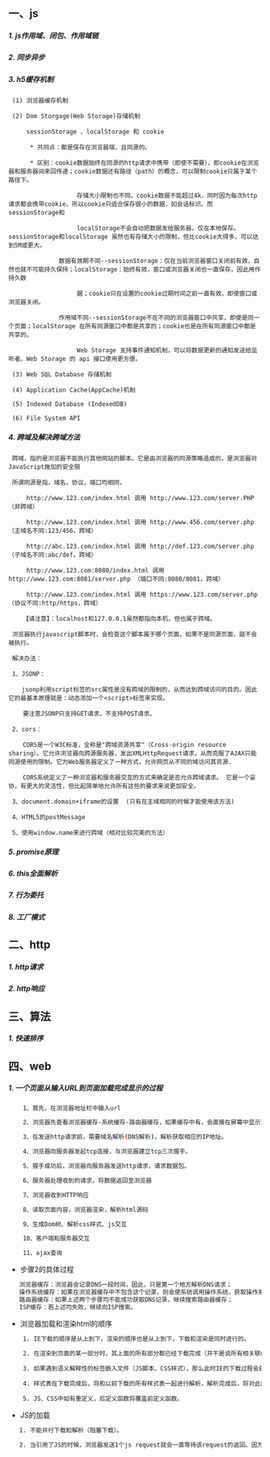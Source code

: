 ## 一、js
 #####  1.  js作用域、闭包、作用域链
 #####  2.  同步异步
 #####  3.  h5缓存机制
     (1) 浏览器缓存机制
      
     (2) Dom Storgage(Web Storage)存储机制
     
         sessionStorage 、localStorage 和 cookie
         
          * 共同点：都是保存在浏览器端，且同源的。
          
          * 区别：cookie数据始终在同源的http请求中携带（即使不需要），即cookie在浏览器和服务器间来回传递；cookie数据还有路径（path）的概念，可以限制cookie只属于某个路径下。
          
                       存储大小限制也不同，cookie数据不能超过4k，同时因为每次http请求都会携带cookie，所以cookie只适合保存很小的数据，如会话标识。而sessionStorage和
                       
                       localStorage不会自动把数据发给服务器，仅在本地保存。sessionStorage和localStorage 虽然也有存储大小的限制，但比cookie大得多，可以达到5M或更大。
          
                  数据有效期不同--sessionStorage：仅在当前浏览器窗口关闭前有效，自然也就不可能持久保持；localStorage：始终有效，窗口或浏览器关闭也一直保存，因此用作持久数
                      
                       据；cookie只在设置的cookie过期时间之前一直有效，即使窗口或浏览器关闭。
             
                  作用域不同--sessionStorage不在不同的浏览器窗口中共享，即使是同一个页面；localStorage 在所有同源窗口中都是共享的；cookie也是在所有同源窗口中都是共享的。
                      
                       Web Storage 支持事件通知机制，可以将数据更新的通知发送给监听者。Web Storage 的 api 接口使用更方便。
     
     (3) Web SQL Database 存储机制
      
     (4) Application Cache(AppCache)机制
      
     (5) Indexed Database (IndexedDB)
      
     (6) File System API
 #####  4.  跨域及解决跨域方法
     跨域，指的是浏览器不能执行其他网站的脚本。它是由浏览器的同源策略造成的，是浏览器对JavaScript施加的安全限
     
     所谓同源是指，域名，协议，端口均相同，
     
         http://www.123.com/index.html 调用 http://www.123.com/server.PHP （非跨域）
     
         http://www.123.com/index.html 调用 http://www.456.com/server.php （主域名不同:123/456，跨域）
     
         http://abc.123.com/index.html 调用 http://def.123.com/server.php （子域名不同:abc/def，跨域）
     
         http://www.123.com:8080/index.html 调用 http://www.123.com:8081/server.php （端口不同:8080/8081，跨域）
     
         http://www.123.com/index.html 调用 https://www.123.com/server.php （协议不同:http/https，跨域）
     
        【请注意】：localhost和127.0.0.1虽然都指向本机，但也属于跨域。
     
     浏览器执行javascript脚本时，会检查这个脚本属于哪个页面，如果不是同源页面，就不会被执行。
     
     解决办法：
     
     1、JSONP：
     
     　 jsonp利用script标签的src属性是没有跨域的限制的，从而达到跨域访问的目的。因此它的最基本原理就是：动态添加一个<script>标签来实现。
     
        要注意JSONP只支持GET请求，不支持POST请求。
     
     2、cors：
     
        CORS是一个W3C标准，全称是"跨域资源共享"（Cross-origin resource sharing）。它允许浏览器向跨源服务器，发出XMLHttpRequest请求，从而克服了AJAX只能同源使用的限制。它为Web服务器定义了一种方式，允许网页从不同的域访问其资源.
     
        CORS系统定义了一种浏览器和服务器交互的方式来确定是否允许跨域请求。 它是一个妥协，有更大的灵活性，但比起简单地允许所有这些的要求来说更加安全。
           
     3、document.domain+iframe的设置  (只有在主域相同的时候才能使用该方法)
     
     4、HTML5的postMessage
     
     5、使用window.name来进行跨域（相对比较完美的方法）
     
 #####  5.  promise原理
 #####  6.  this全面解析
 #####  7.  行为委托
 #####  8.  工厂模式

## 二、http
 #####  1.  http请求
 #####  2.  http响应
  
## 三、算法
 #####  1.  快速排序
  
## 四、web
 ##### 1.  一个页面从输入URL到页面加载完成显示的过程
  
  ```bash
      1、首先，在浏览器地址栏中输入url
  
      2、浏览器先查看浏览器缓存-系统缓存-路由器缓存，如果缓存中有，会直接在屏幕中显示页面内容。若没有，则跳到第三步操作。
  
      3、在发送http请求前，需要域名解析(DNS解析)，解析获取相应的IP地址。
  
      4、浏览器向服务器发起tcp连接，与浏览器建立tcp三次握手。
  
      5、握手成功后，浏览器向服务器发送http请求，请求数据包。
  
      6、服务器处理收到的请求，将数据返回至浏览器
  
      7、浏览器收到HTTP响应
  
      8、读取页面内容，浏览器渲染，解析html源码
  
      9、生成Dom树、解析css样式、js交互
  
      10、客户端和服务器交互
  
      11、ajax查询

  ```
 * 步骤2的具体过程
  ```bash
     浏览器缓存：浏览器会记录DNS一段时间，因此，只是第一个地方解析DNS请求；
     操作系统缓存：如果在浏览器缓存中不包含这个记录，则会使系统调用操作系统，获取操作系统的记录(保存最近的DNS查询缓存)；
     路由器缓存：如果上述两个步骤均不能成功获取DNS记录，继续搜索路由器缓存；
     ISP缓存：若上述均失败，继续向ISP搜索。
```

* 浏览器加载和渲染html的顺序 
```bash
    1. IE下载的顺序是从上到下，渲染的顺序也是从上到下，下载和渲染是同时进行的。 
    
    2. 在渲染到页面的某一部分时，其上面的所有部分都已经下载完成（并不是说所有相关联的元素都已经下载完）。 
    
    3. 如果遇到语义解释性的标签嵌入文件（JS脚本，CSS样式），那么此时IE的下载过程会启用单独连接进行下载。 
    
    4. 样式表在下载完成后，将和以前下载的所有样式表一起进行解析，解析完成后，将对此前所有元素（含以前已经渲染的）重新进行渲染。 
    
    5. JS、CSS中如有重定义，后定义函数将覆盖前定义函数。 

```

* JS的加载 
```bash
   1. 不能并行下载和解析（阻塞下载）。 
   
   2. 当引用了JS的时候，浏览器发送1个js request就会一直等待该request的返回。因为浏览器需要1个稳定的DOM树结构，而JS中很有可能有代码直接改变了DOM树结构，比如使用 document.write 或 appendChild,甚至是直接使用的location.href进行跳转，浏览器为了防止出现JS修改DOM树，需要重新构建DOM树的情况，所以 就会阻塞其他的下载和呈现
```






